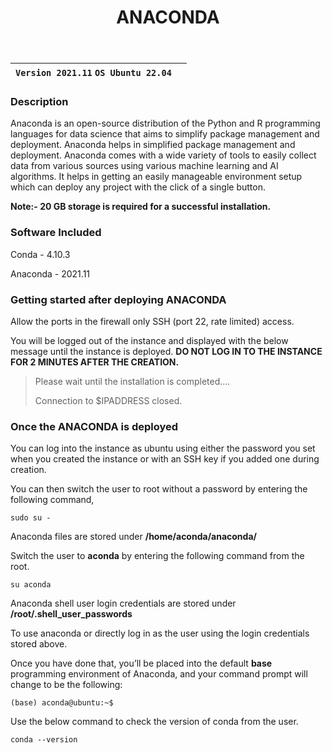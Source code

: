 ﻿---
title: ANACONDA
sidebar_label: Anaconda
---

|**`Version 2021.11` `OS Ubuntu 22.04`**|  |
|---------------------------------------|--|


### Description

Anaconda is an open-source distribution of the Python and R programming languages for data science that aims to simplify package management and deployment. Anaconda helps in simplified package management and deployment. Anaconda comes with a wide variety of tools to easily collect data from various sources using various machine learning and AI algorithms. It helps in getting an easily manageable environment setup which can deploy any project with the click of a single button.

**Note:- 20 GB storage is required for a successful installation.**

### Software Included

Conda - 4.10.3

Anaconda - 2021.11  

### Getting started after deploying ANACONDA

Allow the ports in the firewall only SSH (port 22, rate limited) access.

You will be logged out of the instance and displayed with the below message until the instance is deployed.  **DO NOT LOG IN TO THE INSTANCE FOR 2 MINUTES AFTER THE CREATION.**

> Please wait until the installation is completed.... 
>
> Connection to $IPADDRESS closed.

### Once the ANACONDA is deployed

You can log into the instance as ubuntu using either the password you set when you created the instance or with an SSH key if you added one during creation.

You can then switch the user to root without a password by entering the following command,
~~~
sudo su -
~~~

Anaconda files are stored under **/home/aconda/anaconda/**

Switch the user to **aconda** by entering the following command from the root. 
~~~
su aconda 
~~~

Anaconda shell user login credentials are stored under  **/root/.shell_user_passwords**

To use anaconda or directly log in as the user using the login credentials stored above.

Once you have done that, you’ll be placed into the default  **base**  programming environment of Anaconda, and your command prompt will change to be the following:
~~~
(base) aconda@ubuntu:~$
~~~

Use the below command to check the version of conda from the user.
```
conda --version
```

